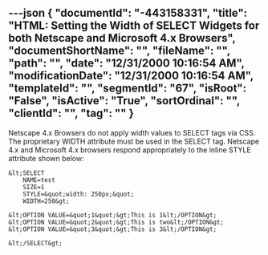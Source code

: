 ---json
{
  "documentId": "-443158331",
  "title": "HTML: Setting the Width of SELECT Widgets for both Netscape and Microsoft 4.x Browsers",
  "documentShortName": "",
  "fileName": "",
  "path": "",
  "date": "12/31/2000 10:16:54 AM",
  "modificationDate": "12/31/2000 10:16:54 AM",
  "templateId": "",
  "segmentId": "67",
  "isRoot": "False",
  "isActive": "True",
  "sortOrdinal": "",
  "clientId": "",
  "tag": ""
}
---

Netscape 4.x Browsers do not apply width values to SELECT tags via CSS. The proprietary WIDTH attribute must be used in the SELECT tag. Netscape 4.x and Microsoft 4.x browsers respond appropriately to the inline STYLE attribute shown below:

    &lt;SELECT
        NAME=test
        SIZE=1
        STYLE=&quot;width: 250px;&quot;
        WIDTH=250&gt;

    &lt;OPTION VALUE=&quot;1&quot;&gt;This is 1&lt;/OPTION&gt;
    &lt;OPTION VALUE=&quot;2&quot;&gt;This is two&lt;/OPTION&gt;
    &lt;OPTION VALUE=&quot;3&quot;&gt;This is 3&lt;/OPTION&gt;

    &lt;/SELECT&gt;
